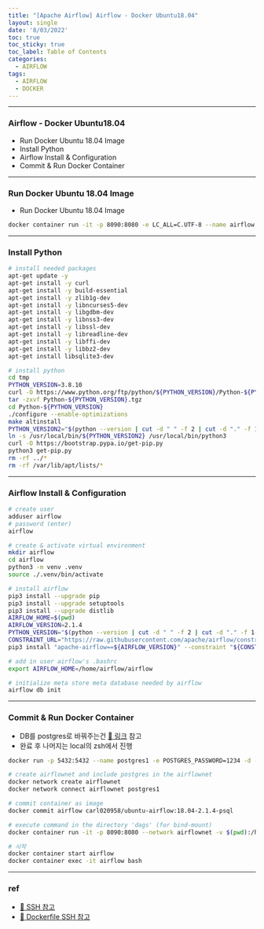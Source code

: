 ```yaml
---
title: "[Apache Airflow] Airflow - Docker Ubuntu18.04"
layout: single
date: '8/03/2022'
toc: true
toc_sticky: true
toc_label: Table of Contents
categories:
  - AIRFLOW
tags:
  - AIRFLOW
  - DOCKER
---
```


---
### Airflow - Docker Ubuntu18.04
* Run Docker Ubuntu 18.04 Image
* Install Python
* Airflow Install & Configuration
* Commit & Run Docker Container

---

### Run Docker Ubuntu 18.04 Image
* Run Docker Ubuntu 18.04 Image

```bash
docker container run -it -p 8090:8080 -e LC_ALL=C.UTF-8 --name airflow ubuntu:18.04
```
---

### Install Python

```bash
# install needed packages
apt-get update -y
apt-get install -y curl
apt-get install -y build-essential
apt-get install -y zlib1g-dev
apt-get install -y libncurses5-dev
apt-get install -y libgdbm-dev
apt-get install -y libnss3-dev
apt-get install -y libssl-dev
apt-get install -y libreadline-dev
apt-get install -y libffi-dev
apt-get install -y libbz2-dev
apt-get install libsqlite3-dev

# install python
cd tmp
PYTHON_VERSION=3.8.10
curl -O https://www.python.org/ftp/python/${PYTHON_VERSION}/Python-${PYTHON_VERSION}.tgz
tar -zxvf Python-${PYTHON_VERSION}.tgz
cd Python-${PYTHON_VERSION}
./configure --enable-optimizations
make altinstall
PYTHON_VERSION2="$(python --version | cut -d " " -f 2 | cut -d "." -f 1-2)"
ln -s /usr/local/bin/${PYTHON_VERSION2} /usr/local/bin/python3
curl -O https://bootstrap.pypa.io/get-pip.py
python3 get-pip.py
rm -rf ../*
rm -rf /var/lib/apt/lists/*
```
---

### Airflow Install & Configuration

```bash
# create user
adduser airflow
# password (enter)
airflow

# create & activate virtual environment
mkdir airflow
cd airflow
python3 -m venv .venv
source ./.venv/bin/activate

# install airflow
pip3 install --upgrade pip
pip3 install --upgrade setuptools
pip3 install --upgrade distlib
AIRFLOW_HOME=$(pwd)
AIRFLOW_VERSION=2.1.4
PYTHON_VERSION="$(python --version | cut -d " " -f 2 | cut -d "." -f 1-2)"
CONSTRAINT_URL="https://raw.githubusercontent.com/apache/airflow/constraints-${AIRFLOW_VERSION}/constraints-${PYTHON_VERSION}.txt"
pip3 install "apache-airflow==${AIRFLOW_VERSION}" --constraint "${CONSTRAINT_URL}"

# add in user airflow's .bashrc
export AIRFLOW_HOME=/home/airflow/airflow

# initialize meta store meta database needed by airflow
airflow db init
```
---

### Commit & Run Docker Container
* DB를 postgres로 바꿔주는건 [🔗 링크](https://carl020958.github.io/airflow/airflow3/) 참고
* 완료 후 나머지는 local의 zsh에서 진행

```bash
docker run -p 5432:5432 --name postgres1 -e POSTGRES_PASSWORD=1234 -d -v psql_data:/var/lib/postgresql/data postgres:13

# create airflownet and include postgres in the airflownet
docker network create airflownet
docker network connect airflownet postgres1

# commit container as image
docker commit airflow carl020958/ubuntu-airflow:18.04-2.1.4-psql

# execute command in the directory 'dags' (for bind-mount)
docker container run -it -p 8090:8080 --network airflownet -v $(pwd):/home/airflow/airflow/dags -e LC_ALL=C.UTF-8 --name airflow carl020958/ubuntu-airflow:18.04-2.1.4-psql

# 시작
docker container start airflow
docker container exec -it airflow bash
```
---

### ref 
* [🔗 SSH 참고](https://kimjingo.tistory.com/71)
* [🔗 Dockerfile SSH 참고](https://stackoverflow.com/questions/27860506/openssh-server-doesnt-start-in-docker-container)